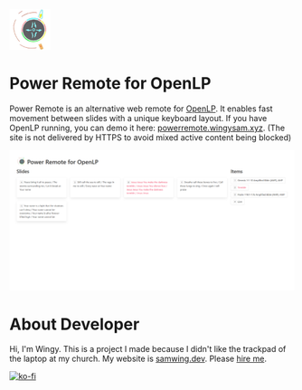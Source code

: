 <img src="static/favicon.png" width="72">

# Power Remote for OpenLP
Power Remote is an alternative web remote for [OpenLP](https://openlp.org). It enables fast movement between slides with a unique keyboard layout. If you have OpenLP running, you can demo it here: [powerremote.wingysam.xyz](http://powerremote.wingysam.xyz). (The site is not delivered by HTTPS to avoid mixed active content being blocked)

![Screenshot](screenshot.png)

# About Developer
Hi, I'm Wingy. This is a project I made because I didn't like the trackpad of the laptop at my church. My website is [samwing.dev](https://samwing.dev). Please [hire me](https://samwing.dev/hire).

[![ko-fi](https://www.ko-fi.com/img/githubbutton_sm.svg)](https://ko-fi.com/C1C2347HB)